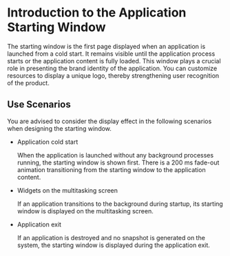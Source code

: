 # Introduction to the Application Starting Window
<!--Kit: ArkUI-->
<!--Subsystem: Window-->
<!--Owner: @xiaochaobu-->
<!--Designer: @tenMiles-->
<!--Tester: @qinliwen0417-->
<!--Adviser: @ge-yafang-->

The starting window is the first page displayed when an application is launched from a cold start. It remains visible until the application process starts or the application content is fully loaded. This window plays a crucial role in presenting the brand identity of the application. You can customize resources to display a unique logo, thereby strengthening user recognition of the product.

## Use Scenarios

You are advised to consider the display effect in the following scenarios when designing the starting window.

- Application cold start

  When the application is launched without any background processes running, the starting window is shown first. There is a 200 ms fade-out animation transitioning from the starting window to the application content.

- Widgets on the multitasking screen

  If an application transitions to the background during startup, its starting window is displayed on the multitasking screen.

- Application exit

  If an application is destroyed and no snapshot is generated on the system, the starting window is displayed during the application exit.
